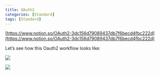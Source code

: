 ```yaml
---
title: OAuth2
categories: [Standard]
tags: [Standard]
---
```


[https://www.notion.so/OAuth2-3dc156d79089437db7f6becd4fbc222d](https://www.notion.so/OAuth2-3dc156d79089437db7f6becd4fbc222d)


Let’s see how this Oauth2 workflow looks like:


![](https://prod-files-secure.s3.us-west-2.amazonaws.com/9960fb2a-b75e-4bea-a8f9-b00925db1215/3bce41e0-99e8-4ebd-9701-e2bc9cbb79a2/Untitled.png?X-Amz-Algorithm=AWS4-HMAC-SHA256&X-Amz-Content-Sha256=UNSIGNED-PAYLOAD&X-Amz-Credential=ASIAZI2LB466Z5UDXXLA%2F20250714%2Fus-west-2%2Fs3%2Faws4_request&X-Amz-Date=20250714T202740Z&X-Amz-Expires=3600&X-Amz-Security-Token=IQoJb3JpZ2luX2VjEBsaCXVzLXdlc3QtMiJIMEYCIQCoVAUoyjDp6dpfSVnYV3qetIwI6PsqtQ30C8V1Ws0bOAIhALAZOk6K1VrooiHRnDJ49kKtkfJZDZL3mVGPMKZgGYnMKv8DCDQQABoMNjM3NDIzMTgzODA1IgxCTN4oF3FYcQH7IqUq3APbsMYAzzwzfYH74DGcVP04evPTv8Ki%2FqIGUQ9dijQWvMvCK%2Fcwlw4m3S7tSfwWyPSpk%2BexkepoptBUo79h9KldwmZwAYS%2BwqLOIulY2KJX5PdFGSJoyB2WXUTp3hd0KuXTFANGKcttCHfDjwpCVb7gj0p2p%2BLwzOPIAMXMFRieCWV48EfMlZvSRZsWOjz9GZH6cWTPNJaK5foVmocHmeS7nWlGRE7D70PnUMiXmfBObUmjrUCcQgXlybt67CSJrwFjA9mggQf89H0Vhnw3ppsCUADSHS1NtRXbWMzqs45%2FNPt244yDZyNcU5eslnqdzjvhfj7V%2FaYm8dz7S63bHsIZsvTByPdKUoPFyr2RR9oBlQZXaU2S5A3ONOuEi1pJmbLnXR0B%2FY9QX9bpf20Yfx0Nuh34sPx6He1EPj9EnxVCGi7B%2FRXyR1M6Uk6uJBsySlj6n%2F1a1aMuybOkrOyCOU2vwgjoWZXfg%2BxGgXyiHGqu81uupDLHte3CV4rL1I7jy5mV6z96C2DDdiOL6a6esLUNS7iuPn1fVC1wyNwTu%2BztnM2PZzi3mF99ap4tuKGxX5FY8VIzaYh2vq3Yx3WD%2BuYFV7EccfGjB09TFEUAs33mYgKEVfwI0k2cdeAvZjCwpNXDBjqkAYF7hQ478smeXYBxNdOe5nBKe1ZwzoN1A4mp5arfk%2F218jxvwWpbGbd8YLHrf2R%2B6DMUho2DVRww1z2RDoDyo%2BzOmJ5n3Ak51mo6sBURIdw0JyC3cVVRvXOoLt5q7FoYFyyOZN4QLH201v2YvcMh96FlgqfG%2FsRbFDdfUQd2%2Bw0YlV08r2FUifPYoTBKeVPhqcEHEJuf2PJj29fJVDpddhUEtPFT&X-Amz-Signature=394eaacf81a227dbde6985cf9d71981acd799483e4bbf161c421828c46936a29&X-Amz-SignedHeaders=host&x-amz-checksum-mode=ENABLED&x-id=GetObject)


![](https://prod-files-secure.s3.us-west-2.amazonaws.com/9960fb2a-b75e-4bea-a8f9-b00925db1215/27d32b66-de43-41de-80f7-7edb81d1190f/Untitled.png?X-Amz-Algorithm=AWS4-HMAC-SHA256&X-Amz-Content-Sha256=UNSIGNED-PAYLOAD&X-Amz-Credential=ASIAZI2LB466Z5UDXXLA%2F20250714%2Fus-west-2%2Fs3%2Faws4_request&X-Amz-Date=20250714T202740Z&X-Amz-Expires=3600&X-Amz-Security-Token=IQoJb3JpZ2luX2VjEBsaCXVzLXdlc3QtMiJIMEYCIQCoVAUoyjDp6dpfSVnYV3qetIwI6PsqtQ30C8V1Ws0bOAIhALAZOk6K1VrooiHRnDJ49kKtkfJZDZL3mVGPMKZgGYnMKv8DCDQQABoMNjM3NDIzMTgzODA1IgxCTN4oF3FYcQH7IqUq3APbsMYAzzwzfYH74DGcVP04evPTv8Ki%2FqIGUQ9dijQWvMvCK%2Fcwlw4m3S7tSfwWyPSpk%2BexkepoptBUo79h9KldwmZwAYS%2BwqLOIulY2KJX5PdFGSJoyB2WXUTp3hd0KuXTFANGKcttCHfDjwpCVb7gj0p2p%2BLwzOPIAMXMFRieCWV48EfMlZvSRZsWOjz9GZH6cWTPNJaK5foVmocHmeS7nWlGRE7D70PnUMiXmfBObUmjrUCcQgXlybt67CSJrwFjA9mggQf89H0Vhnw3ppsCUADSHS1NtRXbWMzqs45%2FNPt244yDZyNcU5eslnqdzjvhfj7V%2FaYm8dz7S63bHsIZsvTByPdKUoPFyr2RR9oBlQZXaU2S5A3ONOuEi1pJmbLnXR0B%2FY9QX9bpf20Yfx0Nuh34sPx6He1EPj9EnxVCGi7B%2FRXyR1M6Uk6uJBsySlj6n%2F1a1aMuybOkrOyCOU2vwgjoWZXfg%2BxGgXyiHGqu81uupDLHte3CV4rL1I7jy5mV6z96C2DDdiOL6a6esLUNS7iuPn1fVC1wyNwTu%2BztnM2PZzi3mF99ap4tuKGxX5FY8VIzaYh2vq3Yx3WD%2BuYFV7EccfGjB09TFEUAs33mYgKEVfwI0k2cdeAvZjCwpNXDBjqkAYF7hQ478smeXYBxNdOe5nBKe1ZwzoN1A4mp5arfk%2F218jxvwWpbGbd8YLHrf2R%2B6DMUho2DVRww1z2RDoDyo%2BzOmJ5n3Ak51mo6sBURIdw0JyC3cVVRvXOoLt5q7FoYFyyOZN4QLH201v2YvcMh96FlgqfG%2FsRbFDdfUQd2%2Bw0YlV08r2FUifPYoTBKeVPhqcEHEJuf2PJj29fJVDpddhUEtPFT&X-Amz-Signature=55cf1afa3ed30df38a285f90c840b39ba4720638d404dc82306805c8a6c2f332&X-Amz-SignedHeaders=host&x-amz-checksum-mode=ENABLED&x-id=GetObject)

